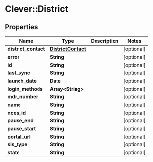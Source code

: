 # Clever::District

## Properties
Name | Type | Description | Notes
------------ | ------------- | ------------- | -------------
**district_contact** | [**DistrictContact**](DistrictContact.md) |  | [optional] 
**error** | **String** |  | [optional] 
**id** | **String** |  | [optional] 
**last_sync** | **String** |  | [optional] 
**launch_date** | **Date** |  | [optional] 
**login_methods** | **Array&lt;String&gt;** |  | [optional] 
**mdr_number** | **String** |  | [optional] 
**name** | **String** |  | [optional] 
**nces_id** | **String** |  | [optional] 
**pause_end** | **String** |  | [optional] 
**pause_start** | **String** |  | [optional] 
**portal_url** | **String** |  | [optional] 
**sis_type** | **String** |  | [optional] 
**state** | **String** |  | [optional] 

